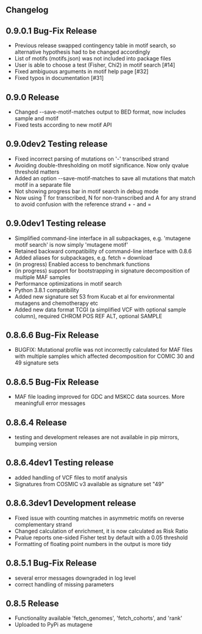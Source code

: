 ## Changelog

0.9.0.1 Bug-Fix Release
-----------------------
* Previous release swapped contingency table in motif search, so alternative hypothesis had to be changed accordingly
* List of motifs (motifs.json) was not included into package files
* User is able to choose a test (Fisher, Chi2) in motif search [#14]
* Fixed ambiguous arguments in motif help page [#32]
* Fixed typos in documentation [#31]

0.9.0 Release
-----------------------
* Changed --save-motif-matches output to BED format, now includes sample and motif
* Fixed tests according to new motif API

0.9.0dev2 Testing release
-----------------------
* Fixed incorrect parsing of mutations on '-' transcribed strand
* Avoiding double-thresholding on motif significance. Now only qvalue threshold matters
* Added an option --save-motif-matches to save all mutations that match motif in a separate file 
* Not showing progress bar in motif search in debug mode
* Now using T for transcribed, N for non-transcribed and A for any strand to avoid confusion with the reference strand + - and =

0.9.0dev1 Testing release
-----------------------
* Simplified command-line interface in all subpackages, e.g. 'mutagene motif search' is now simply 'mutagene motif'
* Retained backward compatibility of command-line interface with 0.8.6
* Added aliases for subpackages, e.g. fetch = download
* (in progress) Enabled access to benchmark functions
* (in progress) support for bootstrapping in signature decomposition of multiple MAF samples
* Performance optimizations in motif search
* Python 3.8.1 compatibility
* Added new signature set 53 from Kucab et al for environmental mutagens and chemotherapy etc
* Added new data format TCGI (a simplified VCF with optional sample column), required CHROM POS REF ALT, optional SAMPLE

0.8.6.6 Bug-Fix Release
-----------------------
* BUGFIX: Mutational profile was not incorrectly calculated for MAF files with multiple samples which affected decomposition for COMIC 30 and 49 signature sets

0.8.6.5 Bug-Fix Release
-----------------------
* MAF file loading improved for GDC and MSKCC data sources. More meaningfull error messages

0.8.6.4 Release
-----------------------
* testing and development releases are not available in pip mirrors, bumping version

0.8.6.4dev1 Testing release
-----------------------

* added handling of VCF files to motif analysis
* Signatures from COSMIC v3 available as signature set "49"

0.8.6.3dev1  Development release
------------------------

* Fixed issue with counting matches in asymmetric motifs on reverse complementary strand
* Changed calculation of enrichment, it is now calculated as Risk Ratio
* Pvalue reports one-sided Fisher test by default with a 0.05 threshold
* Formatting of floating point numbers in the output is more tidy

0.8.5.1 Bug-Fix Release
-----------------------

* several error messages downgraded in log level
* correct handling of missing parameters

0.8.5 Release
-------------

* Functionality available 'fetch_genomes', 'fetch_cohorts', and 'rank'
* Uploaded to PyPi as mutagene

 